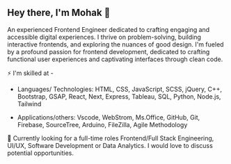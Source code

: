 ## Hey there, I'm Mohak 👋
An experienced Frontend Engineer dedicated to crafting engaging and accessible digital experiences. I thrive on problem-solving, building interactive frontends, and exploring the nuances of good design.
I'm fueled by a profound passion for frontend development, dedicated to crafting functional user experiences and captivating interfaces through clean code. 


⚡ I'm skilled at -

- Languages/ Technologies: HTML, CSS, JavaScript, SCSS, jQuery, C++, Bootstrap, GSAP, React, Next, Express, Tableau, SQL, Python, Node.js, Tailwind

- Applications/others: Vscode, WebStrom, Ms.Office, GitHub, Git, Firebase, SourceTree, Arduino, FileZilla, Agile Methodology


💬 Currently looking for a full-time roles Frontend/Full Stack Engineering, UI/UX, Software Development or Data Analytics. I would love to discuss potential opportunities.


<!--
**MohakWaghchaure/MohakWaghchaure** is a ✨ _special_ ✨ repository because its `README.md` (this file) appears on your GitHub profile.

Here are some ideas to get you started:

- 🔭 I’m currently working on ...
- 🌱 I’m currently learning ...
- 👯 I’m looking to collaborate on ...
- 🤔 I’m looking for help with ...
- 💬 Ask me about ...
- 📫 How to reach me: ...
- 😄 Pronouns: ...
- ⚡ Fun fact: ...
-->
